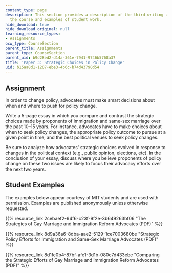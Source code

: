 ```yaml
---
content_type: page
description: This section provides a description of the third writing assignment for
  the course and examples of student work.
hide_download: true
hide_download_original: null
learning_resource_types:
- Assignments
ocw_type: CourseSection
parent_title: Assignments
parent_type: CourseSection
parent_uid: b9d28ed2-d14a-361e-7941-9746b5768a37
title: 'Paper 3: Strategic Choices in Policy Change'
uid: b15aa8d1-1207-ebe3-4b6c-b74d43790d54
---
```


Assignment
----------

In order to change policy, advocates must make smart decisions about when and where to push for policy change.

Write a 5-page essay in which you compare and contrast the strategic choices made by proponents of immigration and same-sex marriage over the past 10–15 years. For instance, advocates have to make choices about when to seek policy changes, the appropriate policy outcome to pursue at a given point in time, and the best political venues to seek policy changes.

Be sure to analyze how advocates' strategic choices evolved in response to changes in the political context (e.g., public opinion, elections, etc). In the conclusion of your essay, discuss where you believe proponents of policy change on these two issues are likely to focus their advocacy efforts over the next two years.

Student Examples
----------------

The examples below appear courtesy of MIT students and are used with permission. Examples are published anonymously unless otherwise requested.

{{% resource_link 2cebaef2-94f6-c23f-9f2e-3b649263bf06 "The Strategies of Gay Marriage and Immigration Reform Advocates (PDF)" %}}

{{% resource_link 8d9a36a6-8dba-aae2-5129-1ce7003680be "Strategic Policy Efforts for Immigration and Same-Sex Marriage Advocates (PDF)" %}}

{{% resource_link 8d1fc0b4-87bf-afe1-3d1b-080c7d433ebe "Comparing the Strategic Efforts of Gay Marriage and Immigration Reform Advocates (PDF)" %}}